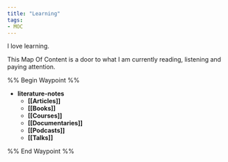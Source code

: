 ```yaml
---
title: "Learning"
tags:
- MOC
---
```



I love learning. 

This Map Of Content is a door to what I am currently reading, listening and paying attention.


%% Begin Waypoint %%
- **literature-notes**
	- **[[Articles]]**
	- **[[Books]]**
	- **[[Courses]]**
	- **[[Documentaries]]**
	- **[[Podcasts]]**
	- **[[Talks]]**

%% End Waypoint %%
